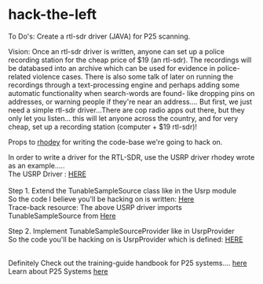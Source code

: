 # hack-the-left

To Do's: Create a rtl-sdr driver (JAVA) for P25 scanning.


Vision: Once an rtl-sdr driver is written, anyone can set up a police recording station for the cheap price of $19 (an rtl-sdr).  The recordings will be databased into an archive which can be used for evidence in police-related violence cases.  There is also some talk of later on running the recordings through a text-processing engine and perhaps adding some automatic functionality when search-words are found- like dropping pins on addresses, or warning people if they're near an address.... But first, we just need a simple rtl-sdr driver...There are cop radio apps out there, but they only let you listen... this will let anyone across the country, and for very cheap, set up a recording station (computer + $19 rtl-sdr)! 


Props to <a href='https://github.com/rhodey'>rhodey</a> for writing the code-base we're going to hack on. 


In order to write a driver for the RTL-SDR, use the USRP driver rhodey wrote as an example.....<br>
The USRP Driver : <a href= 'https://github.com/rhodey/dsp-usrp-source/search?utf8=%E2%9C%93&q=tunable&type=Code'>HERE</a>
<br><br>
Step 1. Extend the TunableSampleSource class like in the Usrp module <br>
So the code I believe you'll be hacking on is written: <a href='https://github.com/rhodey/dsp-usrp-source/blob/a8a546435a7d5d5d903dc6c6b1cadfdf7556692f/src/main/java/org/anhonesteffort/usrp/Usrp.java'>Here</a>
<br>
Trace-back resource:
The above USRP driver imports TunableSampleSource from <a href= 'https://github.com/rhodey/dsp-common/blob/master/src/main/java/org/anhonesteffort/dsp/sample/TunableSamplesSource.java'>Here</a>
<br>

Step 2. Implement TunableSampleSourceProvider like in UsrpProvider<br>
So the code you'll be hacking on is UsrpProvider which is defined: <a href='https://github.com/rhodey/dsp-usrp-source/blob/a8a546435a7d5d5d903dc6c6b1cadfdf7556692f/src/main/java/org/anhonesteffort/usrp/UsrpProvider.java'>HERE</a>

<br>
Definitely Check out the training-guide handbook for P25 systems.... <a href='http://www.dvsinc.com/papers/p25_training_guide.pdf'>here</a><br>
Learn about P25 Systems <a href='http://wiki.radioreference.com/index.php/Project_25 http://wiki.radioreference.com/index.php/APCO-25_Common_Air_Interface'>here</a>
<br>
